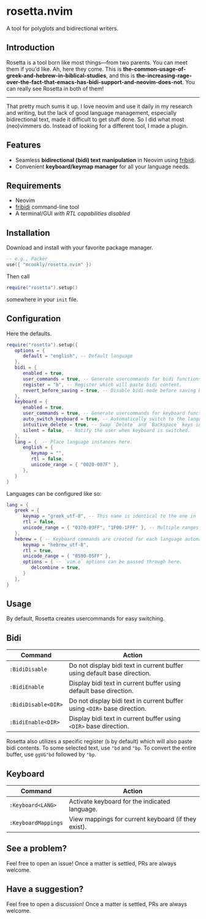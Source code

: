 # rosetta.nvim

A tool for polyglots and bidirectional writers.

## Introduction

Rosetta is a tool born like most things—from two parents.
You can meet them if
you'd like.
Ah, here they come.
This is
**the-common-usage-of-greek-and-hebrew-in-biblical-studies**,
and this is
**the-increasing-rage-over-the-fact-that-emacs-has-bidi-support-and-neovim-does-not**.
You can really see Rosetta in both of them!

* * *

That pretty much sums it up. I love neovim and use it daily in my research and writing,
but the lack of good language management, especially bidirectional text, made it difficult to get stuff done.
So I did what most (neo)vimmers do.
Instead of looking for a different tool, I made a plugin.

## Features

- Seamless **bidirectional (bidi) text manipulation** in Neovim using [fribidi](fribidi/fribidi).
- Convenient **keyboard/keymap manager** for all your language needs.

## Requirements

- Neovim
- [fribidi](https://github.com/fribidi/fribidi) command-line tool
- A terminal/GUI *with RTL capabilities disabled*

## Installation

Download and install with your favorite package manager.

```lua
-- e.g., Packer
use({ "mcookly/rosetta.nvim" })
```

Then call

```lua
require("rosetta").setup()
```

somewhere in your `init` file.

## Configuration

Here the defaults.

```lua
require("rosetta").setup({
   options = {
      default = "english", -- Default language
   },
   bidi = {
      enabled = true,
      user_commands = true, -- Generate usercommands for bidi functions
      register = "b", -- Register which will paste bidi content.
      revert_before_saving = true, -- Disable bidi-mode before saving buffer contents.
   },
   keyboard = {
      enabled = true,
      user_commands = true, -- Generate usercommands for keyboard functions
      auto_switch_keyboard = true, -- Automatically switch to the language under the cursor.
      intuitive_delete = true, -- Swap `Delete` and `Backspace` keys in insert mode for RTL languages.
      silent = false, -- Notify the user when keyboard is switched.
   },
   lang = {  -- Place language instances here.
      english = {
         keymap = "",
         rtl = false,
         unicode_range = { "0020-007F" },
      },
   }
}
```

Languages can be configured like so:

```lua
lang = {
   greek = {
      keymap = "greek_utf-8", -- This name is identical to the one in `set keymap=`
      rtl = false,
      unicode_range = { "0370-03FF", "1F00-1FFF" }, -- Multiple ranges can be added for one language.
   },
   hebrew = { -- Keyboard commands are created for each language automatically if `user_commands` are enabled.
      keymap = "hebrew_utf-8",
      rtl = true,
      unicode_range = { "0590-05FF" },
      options = { -- `vim.o` options can be passed through here.
         delcombine = true,
      }
   },
}
```

## Usage

By default, Rosetta creates usercommands for easy switching.

## Bidi

| Command             | Action                                                                            |
|---------------------|-----------------------------------------------------------------------------------|
| `:BidiDisable`      | Do not display bidi text in current buffer using default base direction.          |
| `:BidiEnable`       | Display bidi text in current buffer using default base direction.                 |
| `:BidiDisable<DIR>` | Do not display bidi text in current buffer using `<DIR>` base direction.          | 
| `:BidiEnable<DIR>`  | Display bidi text in current buffer using `<DIR>` base direction.                 |

Rosetta also utilizes a specific register (`b` by default) which will also paste bidi contents.
To some selected text, use `"bd` and `"bp`.
To convert the entire buffer, use `ggVG"bd` followed by `"bp`.

## Keyboard

| Command             | Action                                                                      |
|---------------------|-----------------------------------------------------------------------------|
| `:Keyboard<LANG>`   | Activate keyboard for the indicated language.                               |
| `:KeyboardMappings` | View mappings for current keyboard (if they exist).                         |

## See a problem?

Feel free to open an issue!
Once a matter is settled, PRs are always welcome.

## Have a suggestion?

Feel free to open a discussion!
Once a matter is settled, PRs are always welcome.